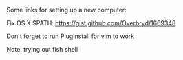 Some links for setting up a new computer:

Fix OS X $PATH:
https://gist.github.com/Overbryd/1669348

Don't forget to run PlugInstall for vim to work

Note: trying out fish shell
